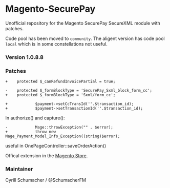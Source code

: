 Magento-SecurePay
=================

Unofficial repository for the Magento SecurePay SecureXML module with patches.

Code pool has been moved to `community`. The aligent version has code pool `local` which is in some constellations not useful.

### Version 1.0.8.8

### Patches

```
+    protected $_canRefundInvoicePartial = true;
```

```
-    protected $_formBlockType = 'SecurePay_Sxml_block_form_cc';
+    protected $_formBlockType = 'Sxml/form_cc';
```

```
+            $payment->setCcTransId(''.$transaction_id);
+            $payment->setTransactionId(''.$transaction_id);
```

In authorize() and capture():

```
-            Mage::throwException("" . $error);
+            throw new Mage_Payment_Model_Info_Exception((string)$error);
```

useful in OnePageController::saveOrderAction()

Offical extension in the [Magento Store](http://www.magentocommerce.com/magento-connect/official-securepay-xml-api-au.html).


### Maintainer

Cyrill Schumacher / @SchumacherFM
